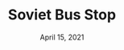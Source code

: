 ---
layout: project
title: Soviet Bus Stop
date: April 15, 2021
desc: A sketchip rendering of a soviet bus stop.
category: rendering
#cta:
  #title: Google Me!
  #url: https://www.google.com/search?q=grace
thumb: /images/portfolio/bus.jpg
images:
  - image:
    url: /images/portfolio/bus.jpg
    desc: Sketchup Rendering
  - image:
    url: /images/portfolio/refbus.jpg
    desc: Reference Image
  - image:
    url: /images/portfolio/tmbus.jpg
    desc: Twin Motion Rendering
videos:
  - video:
    url: /images/videos/tmbus.jpg
    poster:
    desc: Twin Motion Rendering Video
---